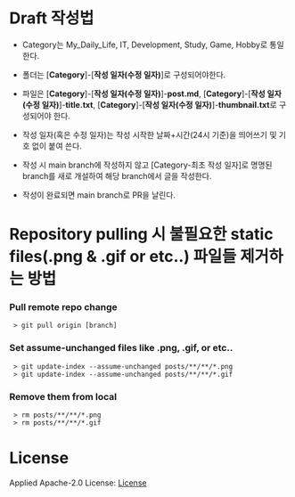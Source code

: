 # Draft 작성법
 - Category는 My_Daily_Life, IT, Development, Study, Game, Hobby로 통일한다.

 - 폴더는 [**Category**]-[**작성 일자(수정 일자)**]로 구성되어야한다.  

 - 파일은 [**Category**]-[**작성 일자(수정 일자)**]-**post.md**, [**Category**]-[**작성 일자(수정 일자)**]-**title.txt**, [**Category**]-[**작성 일자(수정 일자)**]-**thumbnail.txt**로 구성되어야 한다.   

 - 작성 일자(혹은 수정 일자)는 작성 시작한 날짜+시간(24시 기준)을 띄어쓰기 및 기호 없이 붙여 쓴다.   

 - 작성 시 main branch에 작성하지 않고 [Category-최초 작성 일자]로 명명된 branch를 새로 개설하여 해당 branch에서 글을 작성한다.   
 
 - 작성이 완료되면 main branch로 PR을 날린다.   

 # Repository pulling 시 불필요한 static files(.png & .gif or etc..) 파일들 제거하는 방법
 ### Pull remote repo change   
```
 > git pull origin [branch]
```
   
### Set assume-unchanged files like .png, .gif, or etc..   
```
 > git update-index --assume-unchanged posts/**/**/*.png
 > git update-index --assume-unchanged posts/**/**/*.gif
```
   
### Remove them from local   
```
 > rm posts/**/**/*.png
 > rm posts/**/**/*.gif
```
   
# License   
Applied Apache-2.0 License: [License](https://github.com/bnbong/Myblog_posts/blob/master/License)
